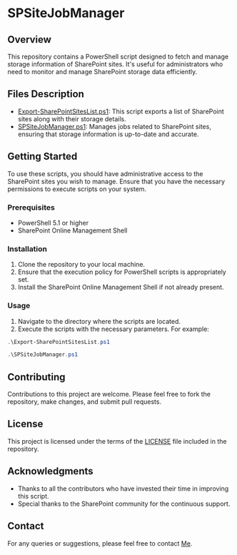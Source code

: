 # SPSiteJobManager

## Overview

This repository contains a PowerShell script designed to fetch and manage storage information of SharePoint sites. It's useful for administrators who need to monitor and manage SharePoint storage data efficiently.

## Files Description

- [Export-SharePointSitesList.ps1](Export-SharePointSitesList.ps1): This script exports a list of SharePoint sites along with their storage details.
- [SPSiteJobManager.ps1](SPSiteJobManager.ps1): Manages jobs related to SharePoint sites, ensuring that storage information is up-to-date and accurate.

## Getting Started

To use these scripts, you should have administrative access to the SharePoint sites you wish to manage. Ensure that you have the necessary permissions to execute scripts on your system.

### Prerequisites

- PowerShell 5.1 or higher
- SharePoint Online Management Shell

### Installation

1. Clone the repository to your local machine.
2. Ensure that the execution policy for PowerShell scripts is appropriately set.
3. Install the SharePoint Online Management Shell if not already present.

### Usage

1. Navigate to the directory where the scripts are located.
2. Execute the scripts with the necessary parameters. For example:

```powershell
.\Export-SharePointSitesList.ps1
```

```powershell
.\SPSiteJobManager.ps1
```

## Contributing

Contributions to this project are welcome. Please feel free to fork the repository, make changes, and submit pull requests.

## License

This project is licensed under the terms of the [LICENSE](LICENSE) file included in the repository.

## Acknowledgments

- Thanks to all the contributors who have invested their time in improving this script.
- Special thanks to the SharePoint community for the continuous support.

## Contact

For any queries or suggestions, please feel free to contact [Me](mailto:chennoufishak@gmail.com).
